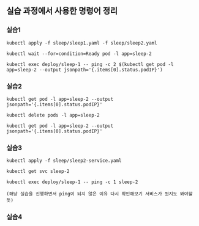 ## 실습 과정에서 사용한 명령어 정리

### 실습1
    kubectl apply -f sleep/sleep1.yaml -f sleep/sleep2.yaml

    kubectl wait --for=condition=Ready pod -l app=sleep-2

    kubectl exec deploy/sleep-1 -- ping -c 2 $(kubectl get pod -l app=sleep-2 --output jsonpath='{.items[0].status.podIP}')

### 실습2
    kubectl get pod -l app=sleep-2 --output jsonpath='{.items[0].status.podIP}' 

    kubectl delete pods -l app=sleep-2

    kubectl get pod -l app=sleep-2 --output jsonpath='{.items[0].status.podIP}' 

### 실습3
    kubectl apply -f sleep/sleep2-service.yaml

    kubectl get svc sleep-2
    
    kubectl exec deploy/sleep-1 -- ping -c 1 sleep-2

    (해당 실습을 진행하면서 ping이 되지 않은 이유 다시 확인해보기 서비스가 뭔지도 봐야할듯)

### 실습4
    

